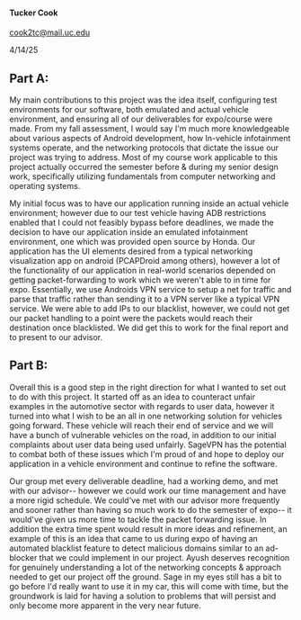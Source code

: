 #### Tucker Cook

cook2tc@mail.uc.edu

4/14/25
## Part A:
My main contributions to this project was the idea itself, configuring test environments for our software, both emulated and actual vehicle environment, and ensuring all of our deliverables for expo/course were made. From my fall assessment, I would say I'm much more knowledgeable about various aspects of Android development, how In-vehicle infotainment systems operate, and the networking protocols that dictate the issue our project was trying to address. Most of my course work applicable to this project actually occurred the semester before & during my senior design work, specifically utilizing fundamentals from computer networking and operating systems.

My initial focus was to have our application running inside an actual vehicle environment; however due to our test vehicle having ADB restrictions enabled that I could not feasibly bypass before deadlines, we made the decision to have our application inside an emulated infotainment environment, one which was provided open source by Honda. Our application has the UI elements desired from a typical networking visualization app on android (PCAPDroid among others), however a lot of the functionality of our application in real-world scenarios depended on getting packet-forwarding to work which we weren't able to in time for expo. Essentially, we use Androids VPN service to setup a net for traffic and parse that traffic rather than sending it to a VPN server like a typical VPN service. We were able to add IPs to our blacklist, however, we could not get our packet handling to a point were the packets would reach their destination once blacklisted. We did get this to work for the final report and to present to our advisor.
## Part B:
Overall this is a good step in the right direction for what I wanted to set out to do with this project. It started off as an idea to counteract unfair examples in the automotive sector with regards to user data, however it turned into what I wish to be an all in one networking solution for vehicles going forward. These vehicle will reach their end of service and we will have a bunch of vulnerable vehicles on the road, in addition to our initial complaints about user data being used unfairly. SageVPN has the potential to combat both of these issues which I'm proud of and hope to deploy our application in a vehicle environment and continue to refine the software.

Our group met every deliverable deadline, had a working demo, and met with our advisor-- however we could work our time management and have a more rigid schedule. We could've met with our advisor more frequently and sooner rather than having so much work to do the semester of expo-- it would've given us more time to tackle the packet forwarding issue. In addition the extra time spent would result in more ideas and refinement, an example of this is an idea that came to us during expo of having an automated blacklist feature to detect malicious domains similar to an ad-blocker that we could implement in our project. Ayush deserves recognition for genuinely understanding a lot of the networking concepts & approach needed to get our project off the ground. Sage in my eyes still has a bit to go before I'd really want to use it in my car, this will come with time, but the groundwork is laid for having a solution to problems that will persist and only become more apparent in the very near future.
